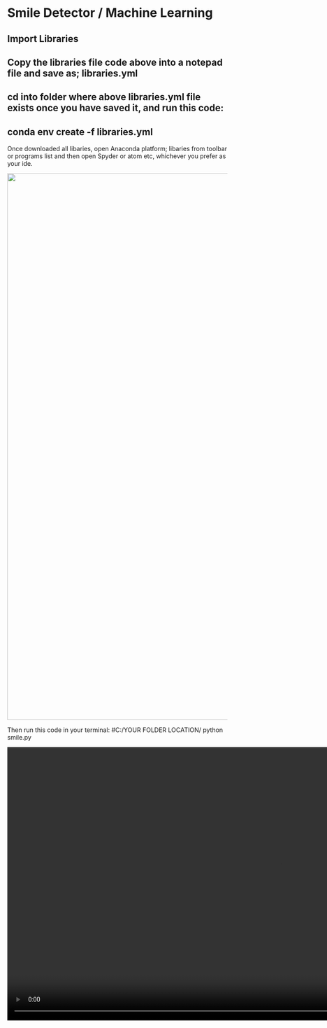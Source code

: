 # Smile Detector / Machine Learning

## Import Libraries

## Copy the libraries file code above into a notepad file and save as; libraries.yml

## cd into folder where above libraries.yml file exists once you have saved it, and run this code: 

## conda env create -f libraries.yml

Once downloaded all libaries, open Anaconda platform; libaries from toolbar or programs list and then open Spyder or atom etc, whichever you prefer as your ide.

<img src="https://s3-eu-west-1.amazonaws.com/website38/AnacondaCapture.png" width="1250px">

Then run this code in your terminal: #C:/YOUR FOLDER LOCATION/ python smile.py

<video src="https://s3-eu-west-1.amazonaws.com/website38/Video+12_05_2019+10_41_09+AM.mp4" width="1250px"/>

<object width="425" height="350">
  <param name="movie" value="https://s3-eu-west-1.amazonaws.com/website38/Video+12_05_2019+10_41_09+AM.mp4" />
  <embed src="https://s3-eu-west-1.amazonaws.com/website38/Video+12_05_2019+10_41_09+AM.mp4"/>
</object>

[Smile Detector]("https://s3-eu-west-1.amazonaws.com/website38/Video+12_05_2019+10_41_09+AM.mp4")

[![Smile Detector, click on image](https://s3-eu-west-1.amazonaws.com/website38/SmileCapture.JPG)](https://s3-eu-west-1.amazonaws.com/website38/Video+12_05_2019+10_41_09+AM.mp4)
